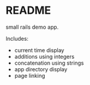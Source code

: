 # README

small rails demo app. 

Includes: 
- current time display
- additions using integers
- concatenation using strings
- app directory display
- page linking
